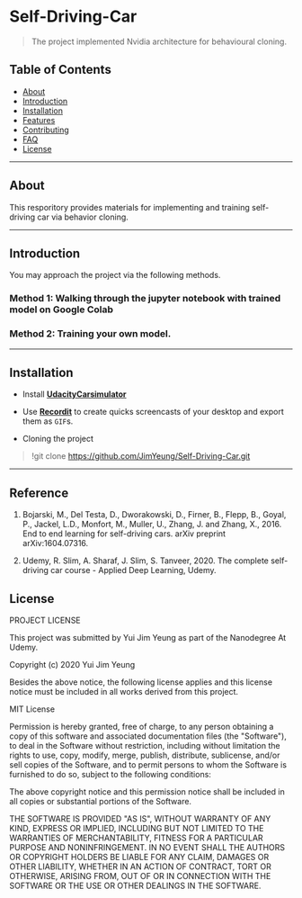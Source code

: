 # Self-Driving-Car
 
> The project implemented Nvidia architecture for behavioural cloning.

## Table of Contents
- [About](#about)
- [Introduction](#introduction)
- [Installation](#installation)
- [Features](#features)
- [Contributing](#contributing)
- [FAQ](#faq)
- [License](#license)
---
## About
This resporitory provides materials for implementing and training self-driving car via behavior cloning.

---
## Introduction
You may approach the project via the following methods. 
### Method 1: Walking through the jupyter notebook with trained model on Google Colab
### Method 2: Training your own model. 
---
## Installation
- Install <a href="<https://google.com>" target="_blank">**UdacityCarsimulator**</a>


- Use <a href="http://recordit.co/" target="_blank">**Recordit**</a> to create quicks screencasts of your desktop and export them as `GIF`s.



- Cloning the project 
> !git clone https://github.com/JimYeung/Self-Driving-Car.git
---

## Reference
1. Bojarski, M., Del Testa, D., Dworakowski, D., Firner, B., Flepp, B., Goyal, P., Jackel, L.D., Monfort, M., Muller, U., Zhang, J. and Zhang, X., 2016. End to end learning for self-driving cars. arXiv preprint arXiv:1604.07316.

2. Udemy, R. Slim, A. Sharaf, J. Slim, S. Tanveer, 2020. The complete self-driving car course - Applied Deep Learning, Udemy.

## License
PROJECT LICENSE

This project was submitted by Yui Jim Yeung as part of the Nanodegree At Udemy.

Copyright (c) 2020 Yui Jim Yeung

Besides the above notice, the following license applies and this license notice
must be included in all works derived from this project.

MIT License

Permission is hereby granted, free of charge, to any person obtaining a copy
of this software and associated documentation files (the "Software"), to deal
in the Software without restriction, including without limitation the rights
to use, copy, modify, merge, publish, distribute, sublicense, and/or sell
copies of the Software, and to permit persons to whom the Software is
furnished to do so, subject to the following conditions:

The above copyright notice and this permission notice shall be included in all
copies or substantial portions of the Software.

THE SOFTWARE IS PROVIDED "AS IS", WITHOUT WARRANTY OF ANY KIND, EXPRESS OR
IMPLIED, INCLUDING BUT NOT LIMITED TO THE WARRANTIES OF MERCHANTABILITY,
FITNESS FOR A PARTICULAR PURPOSE AND NONINFRINGEMENT. IN NO EVENT SHALL THE
AUTHORS OR COPYRIGHT HOLDERS BE LIABLE FOR ANY CLAIM, DAMAGES OR OTHER
LIABILITY, WHETHER IN AN ACTION OF CONTRACT, TORT OR OTHERWISE, ARISING FROM,
OUT OF OR IN CONNECTION WITH THE SOFTWARE OR THE USE OR OTHER DEALINGS IN THE
SOFTWARE.
